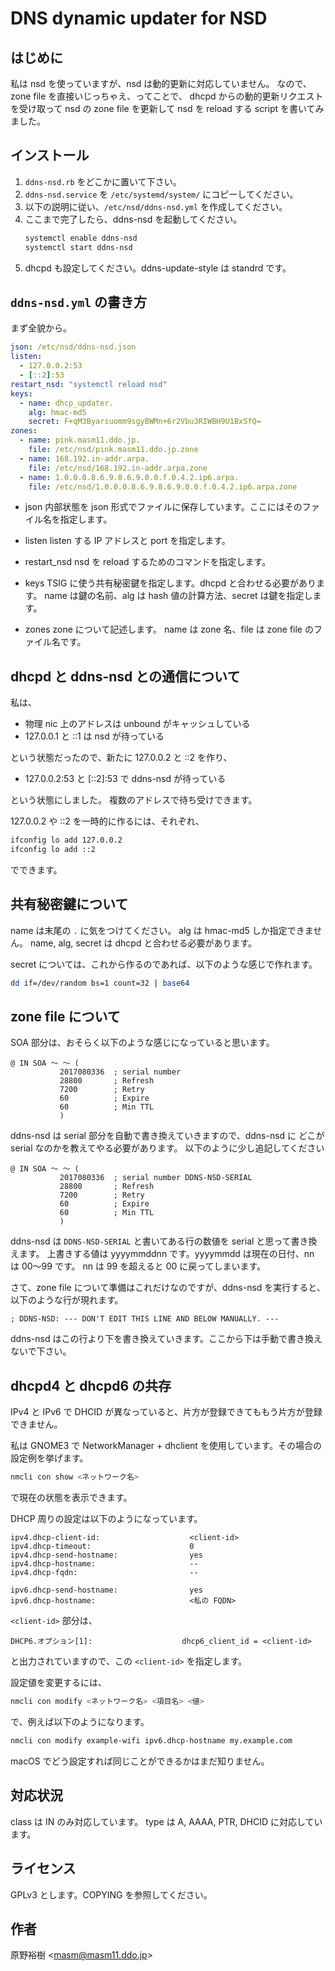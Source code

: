 # DNS dynamic updater for NSD

## はじめに

私は nsd を使っていますが、nsd は動的更新に対応していません。
なので、zone file を直接いじっちゃえ、ってことで、
dhcpd からの動的更新リクエストを受け取って nsd の zone file
を更新して nsd を reload する script を書いてみました。

## インストール

1. `ddns-nsd.rb` をどこかに置いて下さい。
2. `ddns-nsd.service` を `/etc/systemd/system/` にコピーしてください。
3. 以下の説明に従い、`/etc/nsd/ddns-nsd.yml` を作成してください。
4. ここまで完了したら、ddns-nsd を起動してください。
   ```sh
   systemctl enable ddns-nsd
   systemctl start ddns-nsd
   ```
5. dhcpd も設定してください。ddns-update-style は standrd です。

## `ddns-nsd.yml` の書き方

まず全貌から。

```yaml
json: /etc/nsd/ddns-nsd.json
listen:
  - 127.0.0.2:53
  - [::2]:53
restart_nsd: "systemctl reload nsd"
keys:
  - name: dhcp_updater.
    alg: hmac-md5
    secret: F+qM3Byarsuomm9sgyBWMn+6r2Vbu3RIWBH9U1BxSfQ=
zones:
  - name: pink.masm11.ddo.jp.
    file: /etc/nsd/pink.masm11.ddo.jp.zone
  - name: 168.192.in-addr.arpa.
    file: /etc/nsd/168.192.in-addr.arpa.zone
  - name: 1.0.0.0.8.6.9.8.6.9.0.0.f.0.4.2.ip6.arpa.
    file: /etc/nsd/1.0.0.0.8.6.9.8.6.9.0.0.f.0.4.2.ip6.arpa.zone
```

- json
  内部状態を json 形式でファイルに保存しています。ここにはそのファイル名を指定します。

- listen
  listen する IP アドレスと port を指定します。

- restart_nsd
  nsd を reload するためのコマンドを指定します。

- keys
  TSIG に使う共有秘密鍵を指定します。dhcpd と合わせる必要があります。
  name は鍵の名前、alg は hash 値の計算方法、secret は鍵を指定します。

- zones
  zone について記述します。
  name は zone 名、file は zone file のファイル名です。

## dhcpd と ddns-nsd との通信について

私は、

- 物理 nic 上のアドレスは unbound がキャッシュしている
- 127.0.0.1 と ::1 は nsd が待っている

という状態だったので、新たに 127.0.0.2 と ::2 を作り、

- 127.0.0.2:53 と [::2]:53 で ddns-nsd が待っている

という状態にしました。
複数のアドレスで待ち受けできます。

127.0.0.2 や ::2 を一時的に作るには、それぞれ、
```sh
ifconfig lo add 127.0.0.2
ifconfig lo add ::2
```
でできます。

## 共有秘密鍵について

name は末尾の `.` に気をつけてください。
alg は hmac-md5 しか指定できません。
name, alg, secret は dhcpd と合わせる必要があります。

secret については、これから作るのであれば、以下のような感じで作れます。
```sh
dd if=/dev/random bs=1 count=32 | base64
```

## zone file について

SOA 部分は、おそらく以下のような感じになっていると思います。

```
@ IN SOA 〜 〜 (
           2017080336  ; serial number
           28800       ; Refresh
           7200        ; Retry
           60          ; Expire
           60          ; Min TTL
           )
```

ddns-nsd は serial 部分を自動で書き換えていきますので、ddns-nsd に
どこが serial なのかを教えてやる必要があります。
以下のように少し追記してください

```
@ IN SOA 〜 〜 (
           2017080336  ; serial number DDNS-NSD-SERIAL
           28800       ; Refresh
           7200        ; Retry
           60          ; Expire
           60          ; Min TTL
           )
```

ddns-nsd は `DDNS-NSD-SERIAL` と書いてある行の数値を serial と思って書き換えます。
上書きする値は yyyymmddnn です。yyyymmdd は現在の日付、nn は 00〜99 です。
nn は 99 を超えると 00 に戻ってしまいます。

さて、zone file について準備はこれだけなのですが、ddns-nsd を実行すると、以下のような行が現れます。

```
; DDNS-NSD: --- DON'T EDIT THIS LINE AND BELOW MANUALLY. ---
```

ddns-nsd はこの行より下を書き換えていきます。ここから下は手動で書き換えないで下さい。

## dhcpd4 と dhcpd6 の共存

IPv4 と IPv6 で DHCID が異なっていると、片方が登録できてももう片方が登録できません。

私は GNOME3 で NetworkManager + dhclient を使用しています。その場合の設定例を挙げます。

```sh
nmcli con show <ネットワーク名>
```
で現在の状態を表示できます。

DHCP 周りの設定は以下のようになっています。

```
ipv4.dhcp-client-id:                    <client-id>
ipv4.dhcp-timeout:                      0
ipv4.dhcp-send-hostname:                yes
ipv4.dhcp-hostname:                     --
ipv4.dhcp-fqdn:                         --
```

```
ipv6.dhcp-send-hostname:                yes
ipv6.dhcp-hostname:                     <私の FQDN>
```

`<client-id>` 部分は、
```
DHCP6.オプション[1]:                    dhcp6_client_id = <client-id>
```
と出力されていますので、この `<client-id>` を指定します。

設定値を変更するには、

```sh
nmcli con modify <ネットワーク名> <項目名> <値>
```

で、例えば以下のようになります。

```sh
nmcli con modify example-wifi ipv6.dhcp-hostname my.example.com
```

macOS でどう設定すれば同じことができるかはまだ知りません。

## 対応状況

class は IN のみ対応しています。
type は A, AAAA, PTR, DHCID に対応しています。

## ライセンス

GPLv3 とします。COPYING を参照してください。

## 作者

原野裕樹 &lt;masm@masm11.ddo.jp&gt;
